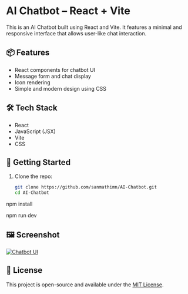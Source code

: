 # AI Chatbot – React + Vite

This is an AI Chatbot built using React and Vite. It features a minimal and responsive interface that allows user-like chat interaction.

## 📦 Features

- React components for chatbot UI
- Message form and chat display
- Icon rendering
- Simple and modern design using CSS

## 🛠️ Tech Stack

- React
- JavaScript (JSX)
- Vite
- CSS

## 🚀 Getting Started

1. Clone the repo:
   ```bash
   git clone https://github.com/sanmathimn/AI-Chatbot.git
   cd AI-Chatbot

npm install

npm run dev

## 🖼️ Screenshot

[![Chatbot UI](https://raw.githubusercontent.com/sanmathimn/AI-Chatbot/main/chatbot-ui.png)](https://raw.githubusercontent.com/sanmathimn/AI-Chatbot/main/chatbot-ui.png)



## 📄 License

This project is open-source and available under the [MIT License](LICENSE).

<!-- Force update -->

